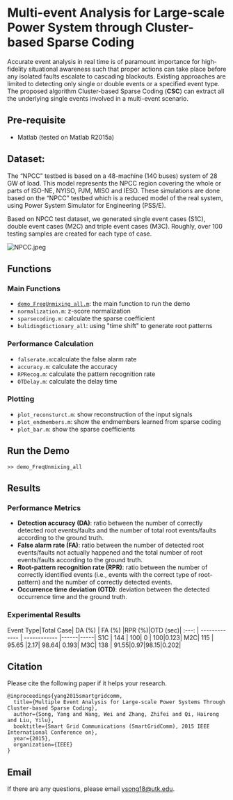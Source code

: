 # Multi-event Analysis for Large-scale Power System through Cluster-based Sparse Coding
Accurate event analysis in real time is of paramount importance for high-fidelity situational awareness such that proper actions can take place before any isolated faults escalate to cascading blackouts. Existing approaches are limited to detecting only single or double events or a specified event type. The proposed algorithm Cluster-based Sparse Coding (**CSC**) can extract all the underlying single events involved in a multi-event scenario.

## Pre-requisite
* Matlab (tested on Matlab R2015a)

## Dataset:
The “NPCC” testbed is based on a 48-machine (140 buses) system of 28 GW of load. This model represents the NPCC region covering the whole or parts of ISO-NE, NYISO, PJM, MISO and IESO. These simulations are done based on the “NPCC” testbed which is a reduced model of the real system, using Power System Simulator for Engineering (PSS/E).

Based on NPCC test dataset, we generated single event cases (S1C), double event cases (M2C) and triple event cases (M3C). Roughly, over 100 testing samples are created for each type of case.

![NPCC.jpeg](https://bitbucket.org/repo/Lg4jdo/images/4100919883-NPCC.jpeg)


## Functions
### Main Functions
* [`demo_FreqUnmixing_all.m`](https://bitbucket.org/aicip/csc/src/d7b97ffaad76d9b6b5b8001b91de4bfd169f91d1/demo_FreqUnmixing_all.m?fileviewer=file-view-default): the main function to run the demo
* `normalization.m`: z-score normalization
* `sparsecoding.m`: calculate the sparse coefficient
* `bulidingdictionary_all`: using "time shift" to generate root patterns

### Performance Calculation
* `falserate.m`:calculate the false alarm rate
* `accuracy.m`: calculate the accuracy
* `RPRecog.m`: calculate the pattern recognition rate
* `OTDelay.m`: calculate the delay time

### Plotting
* `plot_reconsturct.m`: show reconstruction of the input signals
* `plot_endmembers.m`: show the endmembers learned from sparse coding
* `plot_bar.m`: show the sparse coefficients

## Run the Demo
```
>> demo_FreqUnmixing_all
```

## Results
### Performance Metrics
* **Detection accuracy (DA)**: ratio between the number of correctly detected root events/faults and the number of total root events/faults according to the ground truth.
* **False alarm rate (FA)**: ratio between the number of detected root events/faults not actually happened and the total number of root events/faults according to the ground truth.
* **Root-pattern recognition rate (RPR)**: ratio between the number of correctly identified events (i.e., events with the correct type of root-pattern) and the number of correctly detected events.
* **Occurrence time deviation (OTD)**: deviation between the detected occurrence time and the ground truth.

### Experimental Results
 Event Type|Total Case| DA (%) | FA (%) |RPR (%)|OTD (sec)|
:---: | ------------- | ------------ |------|-----|
S1C | 144  | 100| 0 | 100|0.123|
M2C| 115  | 95.65 |2.17| 98.64| 0.193|
M3C| 138  | 91.55|0.97|98.15|0.202|

## Citation
Please cite the following paper if it helps your research.

```
@inproceedings{yang2015smartgridcomm,
  title={Multiple Event Analysis for Large-scale Power Systems Through Cluster-based Sparse Coding},
  author={Song, Yang and Wang, Wei and Zhang, Zhifei and Qi, Hairong and Liu, Yilu},
  booktitle={Smart Grid Communications (SmartGridComm), 2015 IEEE International Conference on},
  year={2015},
  organization={IEEE}
}
```

## Email
If there are any questions, please email <ysong18@utk.edu>.